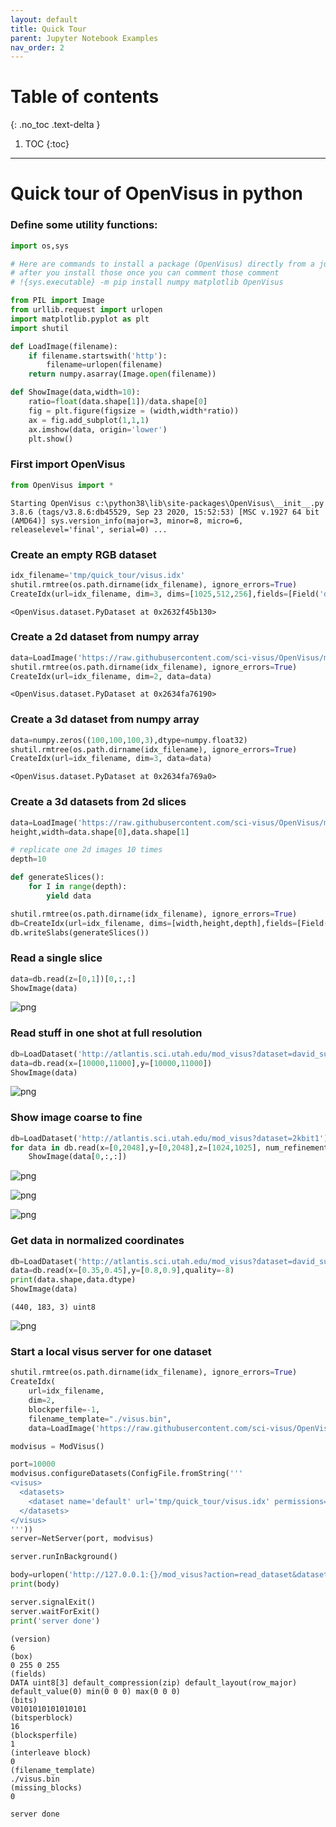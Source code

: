 ```yaml
---
layout: default
title: Quick Tour
parent: Jupyter Notebook Examples
nav_order: 2
---
```


# Table of contents
{: .no_toc .text-delta }

1. TOC
{:toc}

---

# Quick tour of OpenVisus in python


### Define some utility functions:


```python
import os,sys

# Here are commands to install a package (OpenVisus) directly from a jupyter notebook
# after you install those once you can comment those comment
# !{sys.executable} -m pip install numpy matplotlib OpenVisus
```


```python
from PIL import Image
from urllib.request import urlopen
import matplotlib.pyplot as plt
import shutil

def LoadImage(filename):
	if filename.startswith('http'):
		filename=urlopen(filename) 
	return numpy.asarray(Image.open(filename))

def ShowImage(data,width=10):
	ratio=float(data.shape[1])/data.shape[0]
	fig = plt.figure(figsize = (width,width*ratio))
	ax = fig.add_subplot(1,1,1)
	ax.imshow(data, origin='lower')
	plt.show()
```

### First import OpenVisus


```python
from OpenVisus import *
```

    Starting OpenVisus c:\python38\lib\site-packages\OpenVisus\__init__.py 3.8.6 (tags/v3.8.6:db45529, Sep 23 2020, 15:52:53) [MSC v.1927 64 bit (AMD64)] sys.version_info(major=3, minor=8, micro=6, releaselevel='final', serial=0) ...


### Create an empty RGB dataset


```python
idx_filename='tmp/quick_tour/visus.idx'
shutil.rmtree(os.path.dirname(idx_filename), ignore_errors=True)
CreateIdx(url=idx_filename, dim=3, dims=[1025,512,256],fields=[Field('data','uint8[3]','row_major')])
```




    <OpenVisus.dataset.PyDataset at 0x2632f45b130>



### Create a 2d dataset from numpy array


```python
data=LoadImage('https://raw.githubusercontent.com/sci-visus/OpenVisus/master/datasets/cat/gray.png')
shutil.rmtree(os.path.dirname(idx_filename), ignore_errors=True)
CreateIdx(url=idx_filename, dim=2, data=data)
```




    <OpenVisus.dataset.PyDataset at 0x2634fa76190>



### Create a 3d dataset from numpy array


```python
data=numpy.zeros((100,100,100,3),dtype=numpy.float32) 
shutil.rmtree(os.path.dirname(idx_filename), ignore_errors=True)
CreateIdx(url=idx_filename, dim=3, data=data)
```




    <OpenVisus.dataset.PyDataset at 0x2634fa769a0>



### Create a 3d datasets from 2d slices


```python
data=LoadImage('https://raw.githubusercontent.com/sci-visus/OpenVisus/master/datasets/cat/rgb.png')
height,width=data.shape[0],data.shape[1]

# replicate one 2d images 10 times
depth=10

def generateSlices():
    for I in range(depth): 
        yield data

shutil.rmtree(os.path.dirname(idx_filename), ignore_errors=True)    
db=CreateIdx(url=idx_filename, dims=[width,height,depth],fields=[Field('data','uint8[3]','row_major')])
db.writeSlabs(generateSlices())
```

### Read a single slice


```python
data=db.read(z=[0,1])[0,:,:]
ShowImage(data)
```


    
![png](quick_tour_files/quick_tour_15_0.png)
    


### Read stuff in one shot at full resolution


```python
db=LoadDataset('http://atlantis.sci.utah.edu/mod_visus?dataset=david_subsampled')
data=db.read(x=[10000,11000],y=[10000,11000])
ShowImage(data)
```


    
![png](quick_tour_files/quick_tour_17_0.png)
    


### Show image coarse to fine


```python
db=LoadDataset('http://atlantis.sci.utah.edu/mod_visus?dataset=2kbit1')
for data in db.read(x=[0,2048],y=[0,2048],z=[1024,1025], num_refinements=3, quality=-9):
    ShowImage(data[0,:,:])
```


    
![png](quick_tour_files/quick_tour_19_0.png)
    



    
![png](quick_tour_files/quick_tour_19_1.png)
    



    
![png](quick_tour_files/quick_tour_19_2.png)
    


### Get data in normalized coordinates


```python
db=LoadDataset('http://atlantis.sci.utah.edu/mod_visus?dataset=david_subsampled')
data=db.read(x=[0.35,0.45],y=[0.8,0.9],quality=-8)
print(data.shape,data.dtype)
ShowImage(data)
```

    (440, 183, 3) uint8



    
![png](quick_tour_files/quick_tour_21_1.png)
    


### Start a local visus server for one dataset


```python
shutil.rmtree(os.path.dirname(idx_filename), ignore_errors=True) 
CreateIdx(
    url=idx_filename, 
    dim=2,
    blockperfile=-1,
    filename_template="./visus.bin", 
    data=LoadImage('https://raw.githubusercontent.com/sci-visus/OpenVisus/master/datasets/cat/rgb.png'))

modvisus = ModVisus()

port=10000
modvisus.configureDatasets(ConfigFile.fromString('''
<visus>
  <datasets>
    <dataset name='default' url='tmp/quick_tour/visus.idx' permissions='public' />
  </datasets>
</visus>
'''))
server=NetServer(port, modvisus)

server.runInBackground()

body=urlopen('http://127.0.0.1:{}/mod_visus?action=read_dataset&dataset=default'.format(port)).read().decode('utf8')
print(body)

server.signalExit()
server.waitForExit()
print('server done')
```

    (version)
    6
    (box)
    0 255 0 255
    (fields)
    DATA uint8[3] default_compression(zip) default_layout(row_major) default_value(0) min(0 0 0) max(0 0 0) 
    (bits)
    V0101010101010101
    (bitsperblock)
    16
    (blocksperfile)
    1
    (interleave block)
    0
    (filename_template)
    ./visus.bin
    (missing_blocks)
    0
    
    server done



```python

```
